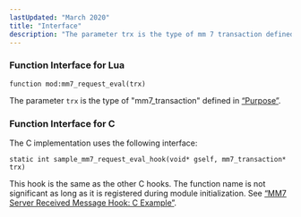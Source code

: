 ```yaml
---
lastUpdated: "March 2020"
title: "Interface"
description: "The parameter trx is the type of mm 7 transaction defined in Section 29 1 Purpose The C implementation uses the following interface This hook is the same as the other C hooks The function name is not significant as long as it is registered during module initialization See Example..."
---
```


### <a name="idp1152304"></a> Function Interface for Lua

`function mod:mm7_request_eval(trx)`

The parameter `trx` is the type of "mm7_transaction" defined in [“Purpose”](/momentum/mobile/mobile-developer-guide/mm-7-server-received-message-hook#MM7ServerReceivedMessageHook.purpose).

### <a name="idp1155600"></a> Function Interface for C

The C implementation uses the following interface:

`static int sample_mm7_request_eval_hook(void* gself, mm7_transaction* trx)`

This hook is the same as the other C hooks. The function name is not significant as long as it is registered during module initialization. See [“MM7 Server Received Message Hook: C Example”](/momentum/mobile/mobile-developer-guide/mm-7-server-received-message-hook-examples#MM7_Server_Received_Message_Hook.c).